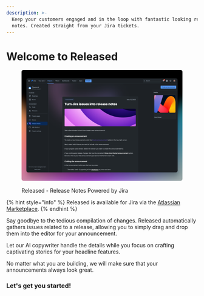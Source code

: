 ```yaml
---
description: >-
  Keep your customers engaged and in the loop with fantastic looking release
  notes. Created straight from your Jira tickets.
---
```


# Welcome to Released

<figure><img src=".gitbook/assets/Hero Screenshot.png" alt=""><figcaption><p>Released - Release Notes Powered by Jira</p></figcaption></figure>

{% hint style="info" %}
Released is available for Jira via the [Atlassian Marketplace](https://marketplace.atlassian.com).
{% endhint %}

Say goodbye to the tedious compilation of changes. Released automatically gathers issues related to a release, allowing you to simply drag and drop them into the editor for your announcement.&#x20;

Let our AI copywriter handle the details while you focus on crafting captivating stories for your headline features.&#x20;

No matter what you are building, we will make sure that your announcements always look great.

### Let's get you started!&#x20;
